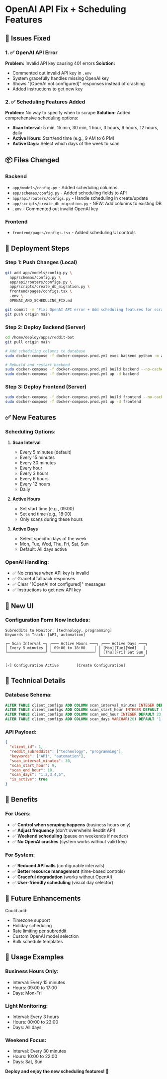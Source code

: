 # OpenAI API Fix + Scheduling Features

## 🎯 Issues Fixed

### 1. ✅ OpenAI API Error
**Problem:** Invalid API key causing 401 errors
**Solution:** 
- Commented out invalid API key in `.env`
- System gracefully handles missing OpenAI key
- Shows "[OpenAI not configured]" responses instead of crashing
- Added instructions to get new key

### 2. ✅ Scheduling Features Added
**Problem:** No way to specify when to scrape
**Solution:** Added comprehensive scheduling options:
- **Scan Interval:** 5 min, 15 min, 30 min, 1 hour, 3 hours, 6 hours, 12 hours, daily
- **Active Hours:** Start/end time (e.g., 9 AM to 6 PM)
- **Active Days:** Select which days of the week to scan

## 📦 Files Changed

### Backend
- `app/models/config.py` - Added scheduling columns
- `app/schemas/config.py` - Added scheduling fields to API
- `app/api/routers/configs.py` - Handle scheduling in create/update
- `app/scripts/create_db_migration.py` - NEW: Add columns to existing DB
- `.env` - Commented out invalid OpenAI key

### Frontend
- `frontend/pages/configs.tsx` - Added scheduling UI controls

## 🚀 Deployment Steps

### Step 1: Push Changes (Local)
```bash
git add app/models/config.py \
  app/schemas/config.py \
  app/api/routers/configs.py \
  app/scripts/create_db_migration.py \
  frontend/pages/configs.tsx \
  .env \
  OPENAI_AND_SCHEDULING_FIX.md

git commit -m "Fix: OpenAI API error + Add scheduling features for scraping"
git push origin main
```

### Step 2: Deploy Backend (Server)
```bash
cd /home/deploy/apps/reddit-bot
git pull origin main

# Add scheduling columns to database
sudo docker-compose -f docker-compose.prod.yml exec backend python -m app.scripts.create_db_migration

# Rebuild and restart backend
sudo docker-compose -f docker-compose.prod.yml build backend --no-cache
sudo docker-compose -f docker-compose.prod.yml up -d backend
```

### Step 3: Deploy Frontend (Server)
```bash
sudo docker-compose -f docker-compose.prod.yml build frontend --no-cache
sudo docker-compose -f docker-compose.prod.yml up -d frontend
```

## ✅ New Features

### Scheduling Options:
1. **Scan Interval**
   - Every 5 minutes (default)
   - Every 15 minutes
   - Every 30 minutes
   - Every hour
   - Every 3 hours
   - Every 6 hours
   - Every 12 hours
   - Daily

2. **Active Hours**
   - Set start time (e.g., 09:00)
   - Set end time (e.g., 18:00)
   - Only scans during these hours

3. **Active Days**
   - Select specific days of the week
   - Mon, Tue, Wed, Thu, Fri, Sat, Sun
   - Default: All days active

### OpenAI Handling:
- ✅ No crashes when API key is invalid
- ✅ Graceful fallback responses
- ✅ Clear "[OpenAI not configured]" messages
- ✅ Instructions to get new API key

## 🎨 New UI

### Configuration Form Now Includes:
```
Subreddits to Monitor: [technology, programming]
Keywords to Track: [API, automation]

┌─ Scan Interval ─┐ ┌─── Active Hours ───┐ ┌─── Active Days ───┐
│ Every 5 minutes │ │ 09:00 to 18:00    │ │ [Mon][Tue][Wed]   │
└─────────────────┘ └───────────────────┘ │ [Thu][Fri] Sat Sun │
                                          └───────────────────┘

[✓] Configuration Active        [Create Configuration]
```

## 🔧 Technical Details

### Database Schema:
```sql
ALTER TABLE client_configs ADD COLUMN scan_interval_minutes INTEGER DEFAULT 5;
ALTER TABLE client_configs ADD COLUMN scan_start_hour INTEGER DEFAULT 0;
ALTER TABLE client_configs ADD COLUMN scan_end_hour INTEGER DEFAULT 23;
ALTER TABLE client_configs ADD COLUMN scan_days VARCHAR(20) DEFAULT '1,2,3,4,5,6,7';
```

### API Payload:
```json
{
  "client_id": 1,
  "reddit_subreddits": ["technology", "programming"],
  "keywords": ["API", "automation"],
  "scan_interval_minutes": 30,
  "scan_start_hour": 9,
  "scan_end_hour": 18,
  "scan_days": "1,2,3,4,5",
  "is_active": true
}
```

## 🎉 Benefits

### For Users:
- ✅ **Control when scraping happens** (business hours only)
- ✅ **Adjust frequency** (don't overwhelm Reddit API)
- ✅ **Weekend scheduling** (pause on weekends if needed)
- ✅ **No OpenAI crashes** (system works without valid key)

### For System:
- ✅ **Reduced API calls** (configurable intervals)
- ✅ **Better resource management** (time-based controls)
- ✅ **Graceful degradation** (works without OpenAI)
- ✅ **User-friendly scheduling** (visual day selector)

## 🔮 Future Enhancements

Could add:
- Timezone support
- Holiday scheduling
- Rate limiting per subreddit
- Custom OpenAI model selection
- Bulk schedule templates

## 📝 Usage Examples

### Business Hours Only:
- Interval: Every 15 minutes
- Hours: 09:00 to 17:00
- Days: Mon-Fri

### Light Monitoring:
- Interval: Every 3 hours
- Hours: 00:00 to 23:00
- Days: All days

### Weekend Focus:
- Interval: Every 30 minutes
- Hours: 10:00 to 22:00
- Days: Sat, Sun

**Deploy and enjoy the new scheduling features!** 🚀